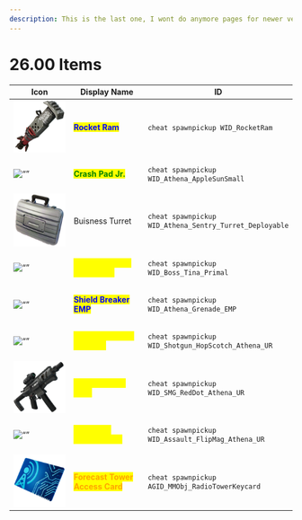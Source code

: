 ```yaml
---
description: This is the last one, I wont do anymore pages for newer versions.
---
```


# 26.00 Items

<table data-full-width="true"><thead><tr><th width="186">Icon</th><th width="185.33333333333331">Display Name</th><th>ID</th></tr></thead><tbody><tr><td><img src="../.gitbook/assets/image.png" alt=""></td><td><mark style="color:blue;"><strong>Rocket Ram</strong></mark></td><td><p></p><pre><code>cheat spawnpickup WID_RocketRam
</code></pre></td></tr><tr><td><img src="https://static.wikia.nocookie.net/fortnite/images/8/84/Crash_Pad_Jr._-_Item_-_Fortnite.png" alt="“”"> </td><td><mark style="color:green;"><strong>Crash Pad Jr.</strong></mark></td><td><p></p><pre><code>cheat spawnpickup WID_Athena_AppleSunSmall
</code></pre></td></tr><tr><td><img src="../.gitbook/assets/image (1).png" alt=""></td><td>Buisness Turret</td><td><p></p><pre><code>cheat spawnpickup WID_Athena_Sentry_Turret_Deployable
</code></pre></td></tr><tr><td><img src="https://static.wikia.nocookie.net/fortnite/images/6/6c/TNTina&#x27;s_Ka-Boom_Bow_-_Weapon_-_Fortnite.png" alt="“”"> </td><td><mark style="color:yellow;"><strong>TNTTina's Ka-Boom Bow</strong></mark></td><td><p></p><pre><code>cheat spawnpickup WID_Boss_Tina_Primal
</code></pre></td></tr><tr><td><img src="https://media.discordapp.net/attachments/1102820924752937020/1145504241989984346/T-T-Icon-BR-Explosive-Grenade-EMP-L.png" alt="“”"> </td><td><mark style="color:blue;"><strong>Shield Breaker EMP</strong></mark></td><td><p></p><pre><code>cheat spawnpickup WID_Athena_Grenade_EMP
</code></pre></td></tr><tr><td><img src="https://media.discordapp.net/attachments/1102820924752937020/1145504513818644480/T-Icon-Weapons-Shotgun-Hopscotch-L.png" alt="“”"> </td><td><mark style="color:yellow;"><strong>Infiltrator Pump Shotgun</strong></mark></td><td><p></p><pre><code>cheat spawnpickup WID_Shotgun_HopScotch_Athena_UR
</code></pre></td></tr><tr><td><img src="../.gitbook/assets/image (2).png" alt=""></td><td><mark style="color:yellow;"><strong>Scoped Burst SMG</strong></mark></td><td><p></p><pre><code>cheat spawnpickup WID_SMG_RedDot_Athena_UR
</code></pre></td></tr><tr><td><img src="https://media.discordapp.net/attachments/1102820924752937020/1145505200140988477/T-Icon-Weapons-Rifle-Assult-FlipMag-L.png" alt="“”"> </td><td><mark style="color:yellow;"><strong>Twin Mag Assault Rifle</strong></mark></td><td><p></p><pre><code>cheat spawnpickup WID_Assault_FlipMag_Athena_UR
</code></pre></td></tr><tr><td><img src="../.gitbook/assets/image (3).png" alt=""></td><td><mark style="color:orange;"><strong>Forecast Tower Access Card</strong></mark></td><td><p></p><pre><code>cheat spawnpickup AGID_MMObj_RadioTowerKeycard
</code></pre></td></tr></tbody></table>
